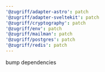 ```yaml
---
'@zugriff/adapter-astro': patch
'@zugriff/adapter-sveltekit': patch
'@zugriff/cryptography': patch
'@zugriff/env': patch
'@zugriff/mailman': patch
'@zugriff/postgres': patch
'@zugriff/redis': patch
---
```


bump dependencies
